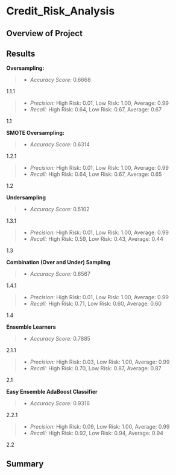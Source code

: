 # Credit_Risk_Analysis

## Overview of Project

## Results

**Oversampling:**

> - *Accuracy Score:* 0.6668

1.1.1

> - *Precision:* High Risk: 0.01, Low Risk: 1.00, Average: 0.99
> - *Recall:* High Risk: 0.64, Low Risk: 0.67, Average: 0.67

1.1

**SMOTE Oversampling:**

> - *Accuracy Score:* 0.6314

1.2.1

> - *Precision:* High Risk: 0.01, Low Risk: 1.00, Average: 0.99
> - *Recall:* High Risk: 0.64, Low Risk: 0.67, Average: 0.65

1.2

**Undersampling**

> - *Accuracy Score:* 0.5102

1.3.1

> - *Precision:* High Risk: 0.01, Low Risk: 1.00, Average: 0.99
> - *Recall:* High Risk: 0.59, Low Risk: 0.43, Average: 0.44

1.3

**Combination (Over and Under) Sampling**

> - *Accuracy Score:* 0.6567

1.4.1

> - *Precision:* High Risk: 0.01, Low Risk: 1.00, Average: 0.99
> - *Recall:* High Risk: 0.71, Low Risk: 0.60, Average: 0.60

1.4

**Ensemble Learners**

> - *Accuracy Score:* 0.7885

2.1.1

> - *Precision:* High Risk: 0.03, Low Risk: 1.00, Average: 0.99
> - *Recall:* High Risk: 0.70, Low Risk: 0.87, Average: 0.87

2.1

**Easy Ensemble AdaBoost Classifier**

> - *Accuracy Score:* 0.9316

2.2.1

> - *Precision:* High Risk: 0.09, Low Risk: 1.00, Average: 0.99
> - *Recall:* High Risk: 0.92, Low Risk: 0.94, Average: 0.94

2.2

## Summary

